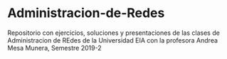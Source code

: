 # Administracion-de-Redes
Repositorio con ejercicios, soluciones y presentaciones de las clases de Administracion de REdes de la Universidad EIA con la profesora Andrea Mesa Munera, Semestre 2019-2
